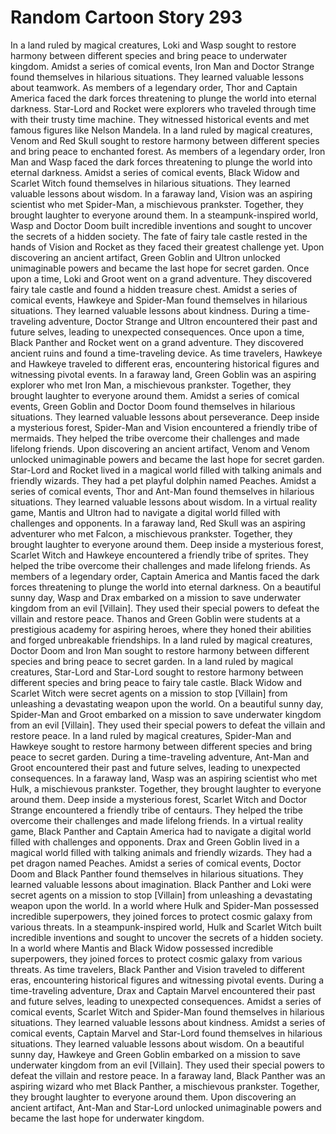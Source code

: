 # Random Cartoon Story 293

In a land ruled by magical creatures, Loki and Wasp sought to restore harmony between different species and bring peace to underwater kingdom.
Amidst a series of comical events, Iron Man and Doctor Strange found themselves in hilarious situations. They learned valuable lessons about teamwork.
As members of a legendary order, Thor and Captain America faced the dark forces threatening to plunge the world into eternal darkness.
Star-Lord and Rocket were explorers who traveled through time with their trusty time machine. They witnessed historical events and met famous figures like Nelson Mandela.
In a land ruled by magical creatures, Venom and Red Skull sought to restore harmony between different species and bring peace to enchanted forest.
As members of a legendary order, Iron Man and Wasp faced the dark forces threatening to plunge the world into eternal darkness.
Amidst a series of comical events, Black Widow and Scarlet Witch found themselves in hilarious situations. They learned valuable lessons about wisdom.
In a faraway land, Vision was an aspiring scientist who met Spider-Man, a mischievous prankster. Together, they brought laughter to everyone around them.
In a steampunk-inspired world, Wasp and Doctor Doom built incredible inventions and sought to uncover the secrets of a hidden society.
The fate of fairy tale castle rested in the hands of Vision and Rocket as they faced their greatest challenge yet.
Upon discovering an ancient artifact, Green Goblin and Ultron unlocked unimaginable powers and became the last hope for secret garden.
Once upon a time, Loki and Groot went on a grand adventure. They discovered fairy tale castle and found a hidden treasure chest.
Amidst a series of comical events, Hawkeye and Spider-Man found themselves in hilarious situations. They learned valuable lessons about kindness.
During a time-traveling adventure, Doctor Strange and Ultron encountered their past and future selves, leading to unexpected consequences.
Once upon a time, Black Panther and Rocket went on a grand adventure. They discovered ancient ruins and found a time-traveling device.
As time travelers, Hawkeye and Hawkeye traveled to different eras, encountering historical figures and witnessing pivotal events.
In a faraway land, Green Goblin was an aspiring explorer who met Iron Man, a mischievous prankster. Together, they brought laughter to everyone around them.
Amidst a series of comical events, Green Goblin and Doctor Doom found themselves in hilarious situations. They learned valuable lessons about perseverance.
Deep inside a mysterious forest, Spider-Man and Vision encountered a friendly tribe of mermaids. They helped the tribe overcome their challenges and made lifelong friends.
Upon discovering an ancient artifact, Venom and Venom unlocked unimaginable powers and became the last hope for secret garden.
Star-Lord and Rocket lived in a magical world filled with talking animals and friendly wizards. They had a pet playful dolphin named Peaches.
Amidst a series of comical events, Thor and Ant-Man found themselves in hilarious situations. They learned valuable lessons about wisdom.
In a virtual reality game, Mantis and Ultron had to navigate a digital world filled with challenges and opponents.
In a faraway land, Red Skull was an aspiring adventurer who met Falcon, a mischievous prankster. Together, they brought laughter to everyone around them.
Deep inside a mysterious forest, Scarlet Witch and Hawkeye encountered a friendly tribe of sprites. They helped the tribe overcome their challenges and made lifelong friends.
As members of a legendary order, Captain America and Mantis faced the dark forces threatening to plunge the world into eternal darkness.
On a beautiful sunny day, Wasp and Drax embarked on a mission to save underwater kingdom from an evil [Villain]. They used their special powers to defeat the villain and restore peace.
Thanos and Green Goblin were students at a prestigious academy for aspiring heroes, where they honed their abilities and forged unbreakable friendships.
In a land ruled by magical creatures, Doctor Doom and Iron Man sought to restore harmony between different species and bring peace to secret garden.
In a land ruled by magical creatures, Star-Lord and Star-Lord sought to restore harmony between different species and bring peace to fairy tale castle.
Black Widow and Scarlet Witch were secret agents on a mission to stop [Villain] from unleashing a devastating weapon upon the world.
On a beautiful sunny day, Spider-Man and Groot embarked on a mission to save underwater kingdom from an evil [Villain]. They used their special powers to defeat the villain and restore peace.
In a land ruled by magical creatures, Spider-Man and Hawkeye sought to restore harmony between different species and bring peace to secret garden.
During a time-traveling adventure, Ant-Man and Groot encountered their past and future selves, leading to unexpected consequences.
In a faraway land, Wasp was an aspiring scientist who met Hulk, a mischievous prankster. Together, they brought laughter to everyone around them.
Deep inside a mysterious forest, Scarlet Witch and Doctor Strange encountered a friendly tribe of centaurs. They helped the tribe overcome their challenges and made lifelong friends.
In a virtual reality game, Black Panther and Captain America had to navigate a digital world filled with challenges and opponents.
Drax and Green Goblin lived in a magical world filled with talking animals and friendly wizards. They had a pet dragon named Peaches.
Amidst a series of comical events, Doctor Doom and Black Panther found themselves in hilarious situations. They learned valuable lessons about imagination.
Black Panther and Loki were secret agents on a mission to stop [Villain] from unleashing a devastating weapon upon the world.
In a world where Hulk and Spider-Man possessed incredible superpowers, they joined forces to protect cosmic galaxy from various threats.
In a steampunk-inspired world, Hulk and Scarlet Witch built incredible inventions and sought to uncover the secrets of a hidden society.
In a world where Mantis and Black Widow possessed incredible superpowers, they joined forces to protect cosmic galaxy from various threats.
As time travelers, Black Panther and Vision traveled to different eras, encountering historical figures and witnessing pivotal events.
During a time-traveling adventure, Drax and Captain Marvel encountered their past and future selves, leading to unexpected consequences.
Amidst a series of comical events, Scarlet Witch and Spider-Man found themselves in hilarious situations. They learned valuable lessons about kindness.
Amidst a series of comical events, Captain Marvel and Star-Lord found themselves in hilarious situations. They learned valuable lessons about wisdom.
On a beautiful sunny day, Hawkeye and Green Goblin embarked on a mission to save underwater kingdom from an evil [Villain]. They used their special powers to defeat the villain and restore peace.
In a faraway land, Black Panther was an aspiring wizard who met Black Panther, a mischievous prankster. Together, they brought laughter to everyone around them.
Upon discovering an ancient artifact, Ant-Man and Star-Lord unlocked unimaginable powers and became the last hope for underwater kingdom.
